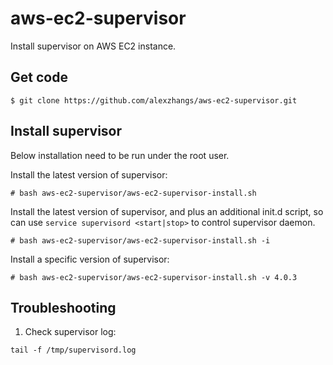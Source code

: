 # aws-ec2-supervisor

Install supervisor on AWS EC2 instance.

## Get code

```
$ git clone https://github.com/alexzhangs/aws-ec2-supervisor.git
```

## Install supervisor

Below installation need to be run under the root user.

Install the latest version of supervisor:

```
# bash aws-ec2-supervisor/aws-ec2-supervisor-install.sh
```

Install the latest version of supervisor, and plus an additional init.d
script, so can use `service supervisord <start|stop>` to control
supervisor daemon.

```
# bash aws-ec2-supervisor/aws-ec2-supervisor-install.sh -i
```

Install a specific version of supervisor:

```
# bash aws-ec2-supervisor/aws-ec2-supervisor-install.sh -v 4.0.3
```

## Troubleshooting

1. Check supervisor log:

```
tail -f /tmp/supervisord.log
```
